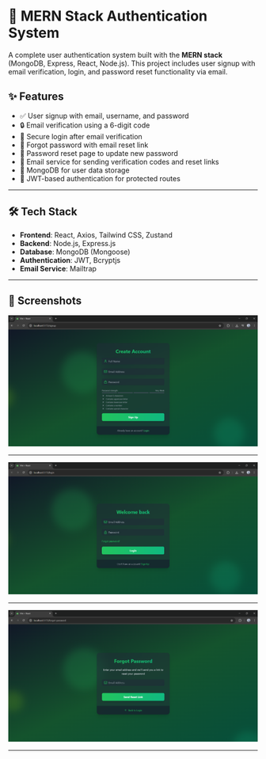 # 🔐 MERN Stack Authentication System

A complete user authentication system built with the **MERN stack** (MongoDB, Express, React, Node.js). This project includes user signup with email verification, login, and password reset functionality via email.

## ✨ Features

- ✅ User signup with email, username, and password
- 🔒 Email verification using a 6-digit code
- 🔐 Secure login after email verification
- 🔁 Forgot password with email reset link
- 🔄 Password reset page to update new password
- 📧 Email service for sending verification codes and reset links
- 💾 MongoDB for user data storage
- 🔐 JWT-based authentication for protected routes

---

## 🛠️ Tech Stack

- **Frontend**: React, Axios, Tailwind CSS, Zustand
- **Backend**: Node.js, Express.js
- **Database**: MongoDB (Mongoose)
- **Authentication**: JWT, Bcryptjs
- **Email Service**: Mailtrap

---

## 📸 Screenshots 

![SignUp Page](signup.png)

---

![Login Page](login.png)

---
![Forgot-Password Page](forgot-password.png)

---